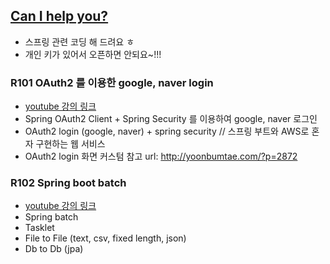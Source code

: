 ## [Can I help you?](https://www.youtube.com/playlist?list=PLogzC_RPf25H3WIJH1zq8VsmzlvVYML50)
 - 스프링 관련 코딩 해 드려요 ㅎ
 - 개인 키가 있어서 오픈하면 안되요~!!!

### R101 OAuth2 를 이용한 google, naver login
 - [youtube 강의 링크](https://youtu.be/5jOn-t1MbvY)
 - Spring OAuth2 Client + Spring Security 를 이용하여 google, naver 로그인
 - OAuth2 login (google, naver) + spring security // 스프링 부트와 AWS로 혼자 구현하는 웹 서비스
 - OAuth2 login 화면 커스텀 참고  url: http://yoonbumtae.com/?p=2872

### R102 Spring boot batch
 - [youtube 강의 링크](https://youtu.be/FkVIDwJSWeA)
 - Spring batch 
 - Tasklet
 - File to File (text, csv, fixed length, json)
 - Db to Db (jpa)
 